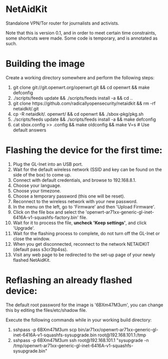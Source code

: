 NetAidKit
====

Standalone VPN/Tor router for journalists and activists.

Note that this is version 0.1, and in order to meet certain time constraints, 
some shortcuts were made. Some code is temporary, and is annotated as such.


Building the image
====

Create a working directory somewhere and perform the following steps:

<ol>
    <li>git clone git://git.openwrt.org/openwrt.git && cd openwrt && make defconfig</li>
    <li>./scripts/feeds update && ./scripts/feeds install -a && cd ..</li>
    <li>git clone https://github.com/radicallyopensecurity/netaidkit && rm -rf netaidkit/.git</li>
    <li>cp -R netaidkit/. openwrt/ && cd openwrt && ./sbox-pkg/pkg.sh</li>
    <li>./scripts/feeds update && ./scripts/feeds install -a && make defconfig</li>
    <li>cat sbox.config >> .config && make oldconfig && make V=s # Use default answers</li>
</ol>


Flashing the device for the first time:
====

<ol>
    <li>Plug the GL-Inet into an USB port.</li>
    <li>Wait for the default wireless network (SSID and key can be found on the side of the box) to come up.</li>
    <li>Connect with default credentials, and browse to 192.168.8.1.</li>
    <li>Choose your language.</li>
    <li>Choose your timezone.</li>
    <li>Choose a temporary password (this one will be reset).</li>
    <li>Reconnect to the wireless network with your new password.</li>
    <li>In the menu on the left, go to 'Firmware' and then 'Upload Firmware'.</li>
    <li>Click on the file box and select the 'openwrt-ar71xx-generic-gl-inet-6416A-v1-squashfs-factory.bin' file.</li>
    <li>Wait for it to process the file, <b>uncheck 'Keep settings'</b>, and click 'Upgrade'.</li>
    <li>Wait for the flashing process to complete, do not turn off the GL-Inet or close the window.</li>
    <li>When you get disconnected, reconnect to the network NETAIDKIT (default pass s3cr3tp4ss).</li>
    <li>Visit any web page to be redirected to the set-up page of your newly flashed NetAidKit.</li>
</ol>


Reflashing an already flashed device:
====

The default root password for the image is '6BXm47M3um', 
you can change this by editing the files/etc/shadow file.

Execute the following commands while in your working build directory:

<ol>
    <li>sshpass -p 6BXm47M3um scp bin/ar71xx/openwrt-ar71xx-generic-gl-inet-6416A-v1-squashfs-sysupgrade.bin root@192.168.101.1:/tmp</li>
    <li>sshpass -p 6BXm47M3um ssh root@192.168.101.1 "sysupgrade -n /tmp/openwrt-ar71xx-generic-gl-inet-6416A-v1-squashfs-sysupgrade.bin"</li>
</ol>
